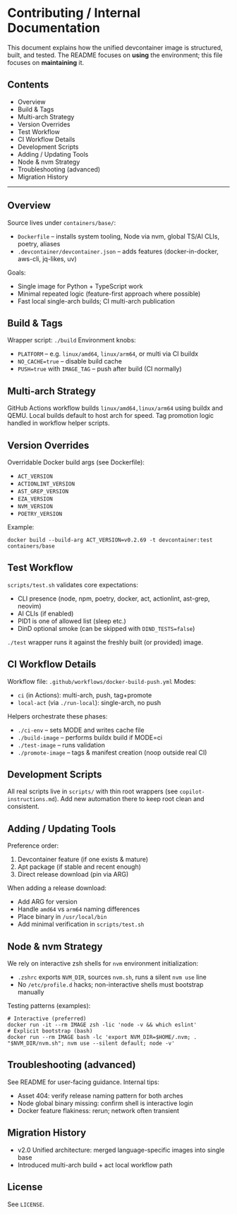 # Contributing / Internal Documentation

This document explains how the unified devcontainer image is structured, built, and tested. The README focuses on **using** the environment; this file focuses on **maintaining** it.

## Contents
- Overview
- Build & Tags
- Multi-arch Strategy
- Version Overrides
- Test Workflow
- CI Workflow Details
- Development Scripts
- Adding / Updating Tools
- Node & nvm Strategy
- Troubleshooting (advanced)
- Migration History

---
## Overview
Source lives under `containers/base/`:
- `Dockerfile` – installs system tooling, Node via nvm, global TS/AI CLIs, poetry, aliases
- `.devcontainer/devcontainer.json` – adds features (docker-in-docker, aws-cli, jq-likes, uv)

Goals:
- Single image for Python + TypeScript work
- Minimal repeated logic (feature-first approach where possible)
- Fast local single-arch builds; CI multi-arch publication

## Build & Tags
Wrapper script: `./build`
Environment knobs:
- `PLATFORM` – e.g. `linux/amd64`, `linux/arm64`, or multi via CI buildx
- `NO_CACHE=true` – disable build cache
- `PUSH=true` with `IMAGE_TAG` – push after build (CI normally)

## Multi-arch Strategy
GitHub Actions workflow builds `linux/amd64,linux/arm64` using buildx and QEMU. Local builds default to host arch for speed. Tag promotion logic handled in workflow helper scripts.

## Version Overrides
Overridable Docker build args (see Dockerfile):
- `ACT_VERSION`
- `ACTIONLINT_VERSION`
- `AST_GREP_VERSION`
- `EZA_VERSION`
- `NVM_VERSION`
- `POETRY_VERSION`

Example:
```
docker build --build-arg ACT_VERSION=v0.2.69 -t devcontainer:test containers/base
```

## Test Workflow
`scripts/test.sh` validates core expectations:
- CLI presence (node, npm, poetry, docker, act, actionlint, ast-grep, neovim)
- AI CLIs (if enabled)
- PID1 is one of allowed list (sleep etc.)
- DinD optional smoke (can be skipped with `DIND_TESTS=false`)

`./test` wrapper runs it against the freshly built (or provided) image.

## CI Workflow Details
Workflow file: `.github/workflows/docker-build-push.yml`
Modes:
- `ci` (in Actions): multi-arch, push, tag+promote
- `local-act` (via `./run-local`): single-arch, no push

Helpers orchestrate these phases:
- `./ci-env` – sets MODE and writes cache file
- `./build-image` – performs buildx build if MODE=ci
- `./test-image` – runs validation
- `./promote-image` – tags & manifest creation (noop outside real CI)

## Development Scripts
All real scripts live in `scripts/` with thin root wrappers (see `copilot-instructions.md`).
Add new automation there to keep root clean and consistent.

## Adding / Updating Tools
Preference order:
1. Devcontainer feature (if one exists & mature)
2. Apt package (if stable and recent enough)
3. Direct release download (pin via ARG)

When adding a release download:
- Add ARG for version
- Handle `amd64` vs `arm64` naming differences
- Place binary in `/usr/local/bin`
- Add minimal verification in `scripts/test.sh`

## Node & nvm Strategy
We rely on interactive zsh shells for `nvm` environment initialization:
- `.zshrc` exports `NVM_DIR`, sources `nvm.sh`, runs a silent `nvm use` line
- No `/etc/profile.d` hacks; non-interactive shells must bootstrap manually

Testing patterns (examples):
```
# Interactive (preferred)
docker run -it --rm IMAGE zsh -lic 'node -v && which eslint'
# Explicit bootstrap (bash)
docker run --rm IMAGE bash -lc 'export NVM_DIR=$HOME/.nvm; . "$NVM_DIR/nvm.sh"; nvm use --silent default; node -v'
```

## Troubleshooting (advanced)
See README for user-facing guidance. Internal tips:
- Asset 404: verify release naming pattern for both arches
- Node global binary missing: confirm shell is interactive login
- Docker feature flakiness: rerun; network often transient

## Migration History
- v2.0 Unified architecture: merged language-specific images into single base
- Introduced multi-arch build + act local workflow path

## License
See `LICENSE`.
